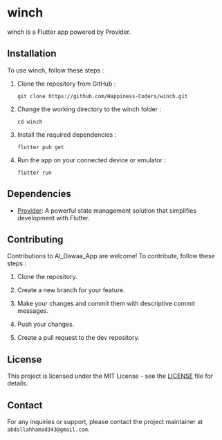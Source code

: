 # winch

winch is a Flutter app powered by Provider.

## Installation

To use winch, follow these steps :

1. Clone the repository from GitHub :
   ```
   git clone https://github.com/Happiness-Coders/winch.git
   ```

2. Change the working directory to the winch folder :
   ```
   cd winch
   ```

3. Install the required dependencies :
   ```
   flutter pub get
   ```

4. Run the app on your connected device or emulator :
   ```
   flutter run
   ```

## Dependencies

- [Provider](https://pub.dev/packages/provider): A powerful state management solution that simplifies development with Flutter.

## Contributing

Contributions to Al_Dawaa_App are welcome! To contribute, follow these steps :

1. Clone the repository.

2. Create a new branch for your feature.

3. Make your changes and commit them with descriptive commit messages.

4. Push your changes.

5. Create a pull request to the dev repository.

## License

This project is licensed under the MIT License - see the [LICENSE](https://en.wikipedia.org/wiki/MIT_License) file for details.

## Contact

For any inquiries or support, please contact the project maintainer at `abdallahhamad343@gmail.com`.
